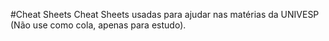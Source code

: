 #Cheat Sheets
Cheat Sheets usadas para ajudar nas matérias da UNIVESP (Não use como cola, apenas para estudo).
